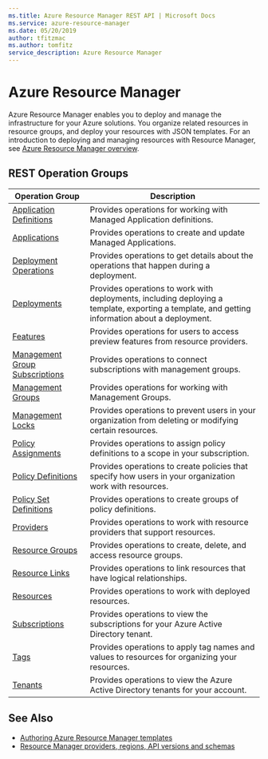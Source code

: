 ```yaml
---
ms.title: Azure Resource Manager REST API | Microsoft Docs
ms.service: azure-resource-manager
ms.date: 05/20/2019
author: tfitzmac
ms.author: tomfitz
service_description: Azure Resource Manager
---
```


# Azure Resource Manager

Azure Resource Manager enables you to deploy and manage the infrastructure for your Azure solutions. You organize related resources in resource groups, and deploy your resources with JSON templates. For an introduction to deploying and managing resources with Resource Manager, see [Azure Resource Manager overview](https://docs.microsoft.com/azure/azure-resource-manager/resource-group-overview).

## REST Operation Groups

| Operation Group                                 | Description |
|-------------------------------------------------|-------------|
| [Application Definitions](xref:management.azure.com.resources.applicationdefinitions) | Provides operations for working with Managed Application definitions. |
| [Applications](xref:management.azure.com.resources.applications) | Provides operations to create and update Managed Applications. |
| [Deployment Operations](xref:management.azure.com.resources.deploymentoperations) | Provides operations to get details about the operations that happen during a deployment. |
| [Deployments](xref:management.azure.com.resources.deployments)                    | Provides operations to work with deployments, including deploying a template, exporting a template, and getting information about a deployment. |
| [Features](xref:management.azure.com.resources.features)                          | Provides operations for users to access preview features from resource providers. |
| [Management Group Subscriptions](xref:management.azure.com.resources.managementgroupsubscriptions) | Provides operations to connect subscriptions with management groups. |
| [Management Groups](xref:management.azure.com.resources.managementgroups) | Provides operations for working with Management Groups. |
| [Management Locks](xref:management.azure.com.resources.managementlocks)           | Provides operations to prevent users in your organization from deleting or modifying certain resources. |
| [Policy Assignments](xref:management.azure.com.resources.policyassignments)       | Provides operations to assign policy definitions to a scope in your subscription. |
| [Policy Definitions](xref:management.azure.com.resources.policydefinitions)       | Provides operations to create policies that specify how users in your organization work with resources. |
| [Policy Set Definitions](xref:management.azure.com.resources.policysetdefinitions)       | Provides operations to create groups of policy definitions. |
| [Providers](xref:management.azure.com.resources.providers)                        | Provides operations to work with resource providers that support resources. |
| [Resource Groups](xref:management.azure.com.resources.resourcegroups)             | Provides operations to create, delete, and access resource groups. |
| [Resource Links](xref:management.azure.com.resources.resourcelinks)               | Provides operations to link resources that have logical relationships. |
| [Resources](xref:management.azure.com.resources.resources)                        | Provides operations to work with deployed resources. |
| [Subscriptions](xref:management.azure.com.resources.subscriptions)                | Provides operations to view the subscriptions for your Azure Active Directory tenant. |
| [Tags](xref:management.azure.com.resources.tags)                                  | Provides operations to apply tag names and values to resources for organizing your resources. |
| [Tenants](xref:management.azure.com.resources.tenants)                            | Provides operations to view the Azure Active Directory tenants for your account. |



## See Also

- [Authoring Azure Resource Manager templates](https://docs.microsoft.com/azure/resource-group-authoring-templates?toc=%2fazure%2fazure-resource-manager%2ftoc.yml)
- [Resource Manager providers, regions, API versions and schemas](https://docs.microsoft.com/azure/resource-manager-supported-services?toc=%2fazure%2fazure-resource-manager%2ftoc.yml)
